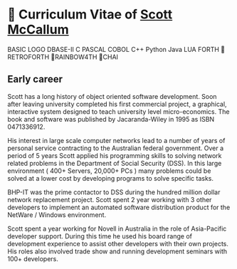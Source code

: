 # 🦄 Curriculum Vitae of [Scott McCallum](https://linkedin.com/in/scott-mccallum)

BASIC LOGO DBASE-II C PASCAL COBOL C++ Python Java LUA FORTH 🐬RETROFORTH 🌈RAINBOW4TH 🍵CHAI

## Early career

Scott has a long history of object oriented software development. Soon after leaving university completed his first commercial project, a graphical, interactive system designed to teach university level micro-economics. The book and software was published by Jacaranda-Wiley in 1995 as ISBN 0471336912.

His interest in large scale computer networks lead to a number of years of personal service contracting to the Australian federal government. Over a period of 5 years Scott applied his programming skills to solving network related problems in the Department of Social Security (DSS). In this large environment ( 400+ Servers, 20,000+ PCs ) many problems could be solved at a lower cost by developing programs to solve specific tasks.

BHP-IT was the prime contactor to DSS during the hundred million dollar network replacement project. Scott spent 2 year working with 3 other developers to implement an automated software distribution product for the NetWare / Windows environment.

Scott spent a year working for Novell in Australia in the role of Asia-Pacific developer support. During this time he used his board range of development experience to assist other developers with their own projects. His roles also involved trade show and running development seminars with 100+ developers.
